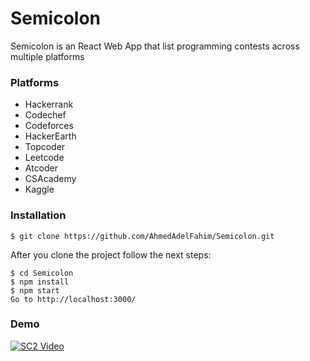 # Semicolon
Semicolon is an React Web App that list programming contests across multiple platforms 
### Platforms
* Hackerrank
* Codechef
* Codeforces
* HackerEarth
* Topcoder
* Leetcode
* Atcoder
* CSAcademy
* Kaggle
### Installation
```
$ git clone https://github.com/AhmedAdelFahim/Semicolon.git

```
After you clone the project follow the next steps:
```
$ cd Semicolon
$ npm install
$ npm start
Go to http://localhost:3000/
```
### Demo
[![SC2 Video](https://img.youtube.com/vi/mXMHwodMBS0/0.jpg)](http://www.youtube.com/watch?v=mXMHwodMBS0)
